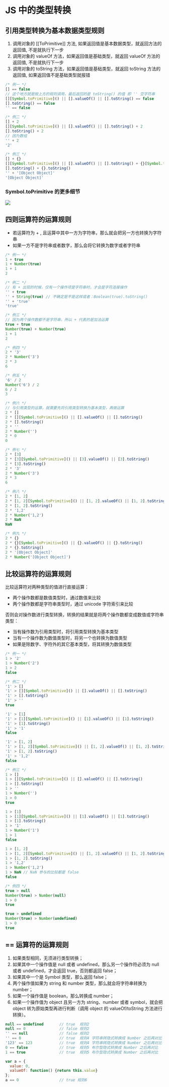 # JS 中的类型转换

## 引用类型转换为基本数据类型规则

1. 调用对象的 [[ToPrimitive]] 方法, 如果返回值是基本数据类型，就返回方法的返回值, 不是就执行下一步
2. 调用对象的 valueOf 方法，如果返回值是基础类型，就返回 valueOf 方法的返回值, 不是就执行下一步
3. 调用对象的 toString 方法，如果返回值是基础类型，就返回 toString 方法的返回值, 如果返回值不是基础类型就报错


```js
/* 例一 */
[] == false
// 这个地方就是按上方的规则调用，最后返回的是 toString() 的值 即 '' 空字符串
[][Symbol.toPrimitive]() || [].valueOf() || [].toString() == false
[].toString() == false
'' == false

/* 例二 */
[] + 2
[][Symbol.toPrimitive]() || [].valueOf() || [].toString() + 2
[].toString() + 2
// 因为数组
'' + 2
'2'

/* 例三 */
[] + {}
[][Symbol.toPrimitive]() || [].valueOf() || [].toString() + {}[Symbol.toPrimitive]() || {}.valueOf() || {}.toString()
[].toString() + {}.toString()
'' + '[Object Object]'
'[Object Object]'
```

### Symbol.toPrimitive 的更多细节
![](类型转换_files/1.jpg)

## 四则运算符的运算规则

- 若运算符为 + , 且运算中其中一方为字符串，那么就会把另一方也转换为字符串
- 如果一方不是字符串或者数字，那么会将它转换为数字或者字符串

```js
/* 例一 */
1 + true
1 + Number(true)
1 + 1
2

/* 例二 */
// 有 + 出现的时候，仅有一个操作项是字符串时，才会是字符连接操作
'' + true
'' + String(true) // 不确定是不是这样或者：Boolean(true).toString()
'' + 'true'
'true'

/* 例三 */
// 因为两个操作数都不是字符串，所以 + 代表的是加法运算
true + true
Number(true) + Number(true)
1 + 1
2

/* 例四 */
2 * '3'
2 * Number('3')
2 * 3
6

/* 例五 */
'6' / 2
Number('6') / 2
6 / 2
3

/* 例六 */
// 与引用类型的运算，就需要先将引用类型转换为基本类型，再做运算
2 * []
2 * [][Symbol.toPrimitive]() || [].valueOf() || [].toString()
2 * [].toString()
2 * ''
2 * Number('')
2 * 0
0

/* 例七 */
2 * [3]
2 * [3][Symbol.toPrimitive]() || [3].valueOf() || [3].toString()
2 * [3].toString()
2 * '3'
2 * Number('3')
2 * 3
6

/* 例八 */
2 * [1, 2]
2 * [1, 2][Symbol.toPrimitive]() || [1, 2].valueOf() || [1, 2].toString()
2 * [1, 2].toString()
2 * '1,2'
2 * Number('1,2')
2 * NaN
NaN

/* 例九 */
2 * {}
2 * {}[Symbol.toPrimitive]() || {}.valueOf() || {}.toString()
2 * {}.toString()
2 * '[Object Object]'
2 * Number('[Object Object]')
```

## 比较运算符的运算规则

比较运算符对两种类型的值进行直接运算：
- 两个操作数都是数值类型时，通过数值来比较
- 两个操作数都是字符串类型时，通过 unicode 字符索引来比较

否则会对操作数进行类型转换，转换的结果就是将两个操作数都变成数值或字符串类型：
- 当有操作数为引用类型时，将引用类型转换为基本类型
- 当有一个操作数为数值类型时，将另一个也转换为数值类型
- 如果是除数字、字符外的其它基本类型，将其转换为数值类型

```js
/* 例一 */
1 > '2'
1 > Number('2')
1 > 2
false

/* 例二 */
'1' > []
'1' > [][Symbol.toPrimitive]() || [].valueOf() || [].toString()
'1' > [].toString()
'1' > ''
true

'1' > [1]
'1' > [1][Symbol.toPrimitive]() || [1].valueOf() || [1].toString()
'1' > [1].toString()
'1' > '1'
false

'1' > [1, 2]
'1' > [1, 2][Symbol.toPrimitive]() || [1, 2].valueOf() || [1, 2].toString()
'1' > [1, 2].toString()
'1' > '1,2'
false

/* 例三 */
1 > []
1 > [][Symbol.toPrimitive]() || [].valueOf() || [].toString()
1 > [].toString()
1 > ''
1 > Number('')
1 > 0
true

1 > [1]
1 > [1][Symbol.toPrimitive]() || [1].valueOf() || [1].toString()
1 > [1].toString()
1 > '1'
1 > Number('1')
1 > 1
false

1 > [1, 2]
1 > [1, 2][Symbol.toPrimitive]() || [1, 2].valueOf() || [1, 2].toString()
1 > [1, 2].toString()
1 > '1,2'
1 > Number('1,2')
1 > NaN // NaN 参与的比较都是 false
false

/* 例四 */
true > null
Number(true) > Number(null)
1 > 0
true

true > undefined
Number(true) > Number(undefined)
1 > 0
true

```

## == 运算符的运算规则

1. 如果类型相同，无须进行类型转换；
2. 如果其中一个操作值是 null 或者 undefined，那么另一个操作符必须为 null 或者 undefined，才会返回 true，否则都返回 false；
3. 如果其中一个是 Symbol 类型，那么返回 false；
4. 两个操作值如果为 string 和 number 类型，那么就会将字符串转换为 number；
5. 如果一个操作值是 boolean，那么转换成 number；
6. 如果一个操作值为 object 且另一方为 string、number 或者 symbol，就会把 object 转为原始类型再进行判断（调用 object 的 valueOf/toString 方法进行转换）。

```js
null == undefined       // true  规则2
null == 0               // false 规则2
'' == null              // false 规则2
'' == 0                 // true  规则4 字符串转隐式转换成 Number 之后再对比
'123' == 123            // true  规则4 字符串转隐式转换成 Number 之后再对比
0 == false              // true  规则5 布尔型隐式转换成 Number 之后再对比
1 == true               // true  规则5 布尔型隐式转换成 Number 之后再对比

var a = {
  value: 0,
  valueOf: function() {return this.value}
};
a == 0					// true 规则6

```